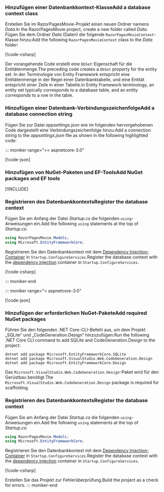 <a name="dc"></a>

### <a name="add-a-database-context-class"></a><span data-ttu-id="75f5c-101">Hinzufügen einer Datenbankkontext-Klasse</span><span class="sxs-lookup"><span data-stu-id="75f5c-101">Add a database context class</span></span>

<span data-ttu-id="75f5c-102">Erstellen Sie im RazorPagesMovie-Projekt einen neuen Ordner namens *Data*.</span><span class="sxs-lookup"><span data-stu-id="75f5c-102">In the RazorPagesMovie project, create a new folder called *Data*.</span></span> <span data-ttu-id="75f5c-103">Fügen Sie dem Ordner *Data* (Daten) die folgende `RazorPagesMovieContext`-Klasse hinzu:</span><span class="sxs-lookup"><span data-stu-id="75f5c-103">Add the following `RazorPagesMovieContext` class to the *Data* folder:</span></span>

[!code-csharp[](~/tutorials/razor-pages/razor-pages-start/sample/RazorPagesMovie22/Data/RazorPagesMovieContext.cs)]

<span data-ttu-id="75f5c-104">Der vorangehende Code erstellt eine `DbSet`-Eigenschaft für die Entitätenmenge.</span><span class="sxs-lookup"><span data-stu-id="75f5c-104">The preceding code creates a `DbSet` property for the entity set.</span></span> <span data-ttu-id="75f5c-105">In der Terminologie von Entity Framework entspricht eine Entitätenmenge in der Regel einer Datenbanktabelle, und eine Entität entspricht einer Zeile in einer Tabelle.</span><span class="sxs-lookup"><span data-stu-id="75f5c-105">In Entity Framework terminology, an entity set typically corresponds to a database table, and an entity corresponds to a row in the table.</span></span>

<a name="cs"></a>

### <a name="add-a-database-connection-string"></a><span data-ttu-id="75f5c-106">Hinzufügen einer Datenbank-Verbindungszeichenfolge</span><span class="sxs-lookup"><span data-stu-id="75f5c-106">Add a database connection string</span></span>

<span data-ttu-id="75f5c-107">Fügen Sie zur Datei *appsettings.json* wie im folgenden hervorgehobenen Code dargestellt eine Verbindungszeichenfolge hinzu:</span><span class="sxs-lookup"><span data-stu-id="75f5c-107">Add a connection string to the *appsettings.json* file as shown in the following highlighted code:</span></span>

::: moniker range=">= aspnetcore-3.0"

[!code-json[](~/tutorials/razor-pages/razor-pages-start/sample/RazorPagesMovie30/appsettings_SQLite.json?highlight=10-12)]

### <a name="add-nuget-packages-and-ef-tools"></a><span data-ttu-id="75f5c-108">Hinzufügen von NuGet-Paketen und EF-Tools</span><span class="sxs-lookup"><span data-stu-id="75f5c-108">Add NuGet packages and EF tools</span></span>

[!INCLUDE[](~/includes/add-EF-NuGet-SQLite-CLI.md)]

<a name="reg"></a>

### <a name="register-the-database-context"></a><span data-ttu-id="75f5c-109">Registrieren des Datenbankkontexts</span><span class="sxs-lookup"><span data-stu-id="75f5c-109">Register the database context</span></span>

<span data-ttu-id="75f5c-110">Fügen Sie am Anfang der Datei *Startup.cs* die folgenden `using`-Anweisungen ein.</span><span class="sxs-lookup"><span data-stu-id="75f5c-110">Add the following `using` statements at the top of *Startup.cs*:</span></span>

```csharp
using RazorPagesMovie.Models;
using Microsoft.EntityFrameworkCore;
```

<span data-ttu-id="75f5c-111">Registrieren Sie den Datenbankkontext mit dem [Dependency Injection-Container](xref:fundamentals/dependency-injection) in `Startup.ConfigureServices`.</span><span class="sxs-lookup"><span data-stu-id="75f5c-111">Register the database context with the [dependency injection](xref:fundamentals/dependency-injection) container in `Startup.ConfigureServices`.</span></span>

[!code-csharp[](~/tutorials/razor-pages/razor-pages-start/sample/RazorPagesMovie30/Startup.cs?name=snippet_UseSqlite&highlight=11-12)]

::: moniker-end

::: moniker range="< aspnetcore-3.0"

[!code-json[](~/tutorials/razor-pages/razor-pages-start/sample/RazorPagesMovie/appsettings_SQLite.json?highlight=8-9)]

### <a name="add-required-nuget-packages"></a><span data-ttu-id="75f5c-112">Hinzufügen der erforderlichen NuGet-Pakete</span><span class="sxs-lookup"><span data-stu-id="75f5c-112">Add required NuGet packages</span></span>

<span data-ttu-id="75f5c-113">Führen Sie den folgenden .NET Core-CLI-Befehl aus, um dem Projekt „SQLite“ und „CodeGeneration.Design“ hinzuzufügen:</span><span class="sxs-lookup"><span data-stu-id="75f5c-113">Run the following .NET Core CLI command to add SQLite and CodeGeneration.Design  to the project:</span></span>

```dotnetcli
dotnet add package Microsoft.EntityFrameworkCore.SQLite
dotnet add package Microsoft.VisualStudio.Web.CodeGeneration.Design
dotnet add package Microsoft.EntityFrameworkCore.Design
```

<span data-ttu-id="75f5c-114">Das `Microsoft.VisualStudio.Web.CodeGeneration.Design`-Paket wird für den Gerüstbau benötigt.</span><span class="sxs-lookup"><span data-stu-id="75f5c-114">The `Microsoft.VisualStudio.Web.CodeGeneration.Design` package is required for scaffolding.</span></span>

<a name="reg"></a>

### <a name="register-the-database-context"></a><span data-ttu-id="75f5c-115">Registrieren des Datenbankkontexts</span><span class="sxs-lookup"><span data-stu-id="75f5c-115">Register the database context</span></span>

<span data-ttu-id="75f5c-116">Fügen Sie am Anfang der Datei *Startup.cs* die folgenden `using`-Anweisungen ein.</span><span class="sxs-lookup"><span data-stu-id="75f5c-116">Add the following `using` statements at the top of *Startup.cs*:</span></span>

```csharp
using RazorPagesMovie.Models;
using Microsoft.EntityFrameworkCore;
```

<span data-ttu-id="75f5c-117">Registrieren Sie den Datenbankkontext mit dem [Dependency Injection-Container](xref:fundamentals/dependency-injection) in `Startup.ConfigureServices`.</span><span class="sxs-lookup"><span data-stu-id="75f5c-117">Register the database context with the [dependency injection](xref:fundamentals/dependency-injection) container in `Startup.ConfigureServices`.</span></span>

[!code-csharp[](~/tutorials/razor-pages/razor-pages-start/sample/RazorPagesMovie22/Startup.cs?name=snippet_UseSqlite&highlight=11-12)]

<span data-ttu-id="75f5c-118">Erstellen Sie das Projekt zur Fehlerüberprüfung.</span><span class="sxs-lookup"><span data-stu-id="75f5c-118">Build the project as a check for errors.</span></span>
::: moniker-end
